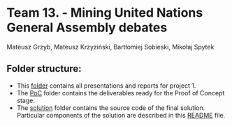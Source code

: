 # Team 13. - Mining United Nations General Assembly debates

Mateusz Grzyb, Mateusz Krzyziński, Bartłomiej Sobieski, Mikołaj Spytek

## Folder structure:

- This [folder](./) contains all presentations and reports for project 1.
- The [PoC](./PoC) folder contains the deliverables ready for the Proof of Concept stage.
- The [solution](./solution) folder contains the source code of the final solution. Particular components of the solution are described in this [README](./solution/README.md) file.
